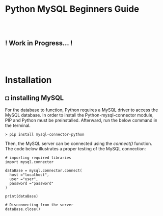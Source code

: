 # Python MySQL Beginners Guide

<br/><br/>

## ! Work in Progress... ! 

<br/><br/>

# Installation
## ◘ installing MySQL
For the database to function, Python requires a MySQL driver to access the MySQL database. In order to install the Python-mysql-connector module, PIP and Python must be preinstalled. Afterward, run the below command in the terminal.
```
> pip install mysql-connector-python
```
Then, the MySQL server can be connected using the *connect()* function. The code below illustrates a proper testing of the MySQL connection: 
```py3
# importing required libraries
import mysql.connector
  
dataBase = mysql.connector.connect(
  host ="localhost",
  user ="user",
  password ="password"
)
 
print(dataBase)
  
# Disconnecting from the server
dataBase.close()
```
